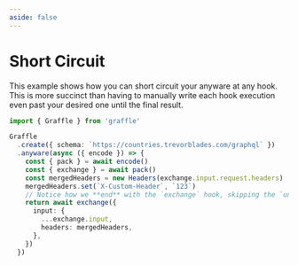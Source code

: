 ```yaml
---
aside: false
---
```


# Short Circuit

This example shows how you can short circuit your anyware at any hook.
This is more succinct than having to manually write each hook execution
even past your desired one until the final result.

<!-- dprint-ignore-start -->
```ts twoslash
import { Graffle } from 'graffle'

Graffle
  .create({ schema: `https://countries.trevorblades.com/graphql` })
  .anyware(async ({ encode }) => {
    const { pack } = await encode()
    const { exchange } = await pack()
    const mergedHeaders = new Headers(exchange.input.request.headers)
    mergedHeaders.set(`X-Custom-Header`, `123`)
    // Notice how we **end** with the `exchange` hook, skipping the `unpack` and `decode` hooks.
    return await exchange({
      input: {
        ...exchange.input,
        headers: mergedHeaders,
      },
    })
  })
```
<!-- dprint-ignore-end -->
